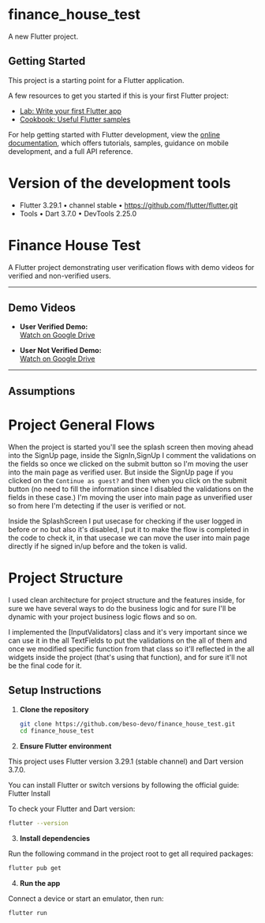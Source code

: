 # finance_house_test

A new Flutter project.

## Getting Started

This project is a starting point for a Flutter application.

A few resources to get you started if this is your first Flutter project:

- [Lab: Write your first Flutter app](https://docs.flutter.dev/get-started/codelab)
- [Cookbook: Useful Flutter samples](https://docs.flutter.dev/cookbook)

For help getting started with Flutter development, view the
[online documentation](https://docs.flutter.dev/), which offers tutorials,
samples, guidance on mobile development, and a full API reference.

# Version of the development tools

- Flutter 3.29.1 • channel stable • https://github.com/flutter/flutter.git
- Tools • Dart 3.7.0 • DevTools 2.25.0


# Finance House Test

A Flutter project demonstrating user verification flows with demo videos for verified and non-verified users.

---

## Demo Videos

- **User Verified Demo:**  
  [Watch on Google Drive](https://drive.google.com/file/d/1ZtgTf1gDMI9C1-Ocd3K2tk7pkGZXofPk/view?usp=sharing)

- **User Not Verified Demo:**  
  [Watch on Google Drive](https://drive.google.com/file/d/1eSZNWA94Tz3jzH1oC94kk5kSAYY5qJ4M/view?usp=sharing)

---

## Assumptions
# Project General Flows

When the project is started you'll see the splash screen then moving ahead into the
SignUp page, inside the SignIn,SignUp I comment the validations on the fields so
once we clicked on the submit button so I'm moving the user into the main page as
verified user. But inside the SignUp page if you clicked on the `Continue as guest?`
and then when you click on the submit button (no need to fill the information since I disabled
the validations on the fields in these case.) I'm moving the user into main page as unverified
user so from here I'm detecting if the user is verified or not.

Inside the SplashScreen I put usecase for checking if the user logged in before or no but
also it's disabled, I put it to make the flow is completed in the code to check it, in that usecase
we can move the user into main page directly if he signed in/up before and the token is valid.

# Project Structure

I used clean architecture for project structure and the features inside, for sure we have 
several ways to do the business logic and for sure I'll be dynamic with your project 
business logic flows and so on.

I implemented the [InputValidators] class and it's very important since we can use it in
the all TextFields to put the validations on the all of them and once we modified specific
function from that class so it'll reflected in the all widgets inside the project
(that's using that function), and for sure it'll not be the final code for it.


## Setup Instructions

1. **Clone the repository**

   ```bash
   git clone https://github.com/beso-devo/finance_house_test.git
   cd finance_house_test
   ```
   
2. **Ensure Flutter environment**

This project uses Flutter version 3.29.1 (stable channel) and Dart version 3.7.0.

You can install Flutter or switch versions by following the official guide: Flutter Install

To check your Flutter and Dart version:

   ```bash
   flutter --version
   ```
   
3. **Install dependencies**

Run the following command in the project root to get all required packages:

   ```bash
   flutter pub get
   ```
4. **Run the app**

Connect a device or start an emulator, then run:
   ```bash
   flutter run
   ```